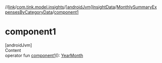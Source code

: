 //[link](../../../index.md)/[com.tink.model.insights](../../index.md)/[[androidJvm]InsightData](../index.md)/[MonthlySummaryExpensesByCategoryData](index.md)/[component1](component1.md)



# component1  
[androidJvm]  
Content  
operator fun [component1](component1.md)(): [YearMonth](../../../com.tink.model.time/[android-jvm]-year-month/index.md)  



